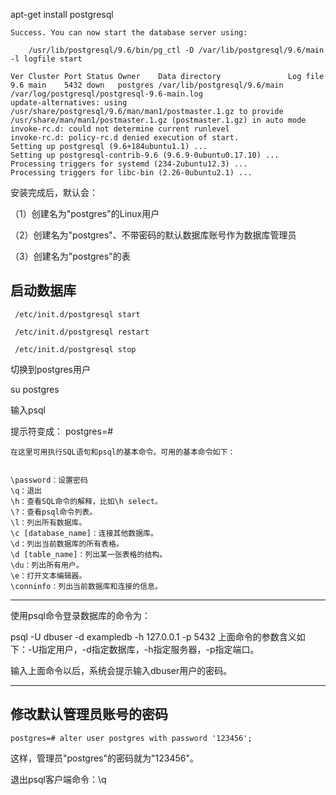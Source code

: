apt-get install postgresql


```
Success. You can now start the database server using:

    /usr/lib/postgresql/9.6/bin/pg_ctl -D /var/lib/postgresql/9.6/main -l logfile start

Ver Cluster Port Status Owner    Data directory               Log file
9.6 main    5432 down   postgres /var/lib/postgresql/9.6/main /var/log/postgresql/postgresql-9.6-main.log
update-alternatives: using /usr/share/postgresql/9.6/man/man1/postmaster.1.gz to provide /usr/share/man/man1/postmaster.1.gz (postmaster.1.gz) in auto mode
invoke-rc.d: could not determine current runlevel
invoke-rc.d: policy-rc.d denied execution of start.
Setting up postgresql (9.6+184ubuntu1.1) ...
Setting up postgresql-contrib-9.6 (9.6.9-0ubuntu0.17.10) ...
Processing triggers for systemd (234-2ubuntu12.3) ...
Processing triggers for libc-bin (2.26-0ubuntu2.1) ...

```


安装完成后，默认会：

（1）创建名为"postgres"的Linux用户

（2）创建名为"postgres"、不带密码的默认数据库账号作为数据库管理员

（3）创建名为"postgres"的表


## 启动数据库

```
 /etc/init.d/postgresql start

 /etc/init.d/postgresql restart

 /etc/init.d/postgresql stop
```


切换到postgres用户

su postgres

输入psql

提示符变成： postgres=# 

```
在这里可用执行SQL语句和psql的基本命令。可用的基本命令如下：


\password：设置密码
\q：退出
\h：查看SQL命令的解释，比如\h select。
\?：查看psql命令列表。
\l：列出所有数据库。
\c [database_name]：连接其他数据库。
\d：列出当前数据库的所有表格。
\d [table_name]：列出某一张表格的结构。
\du：列出所有用户。
\e：打开文本编辑器。
\conninfo：列出当前数据库和连接的信息。
```


---

使用psql命令登录数据库的命令为：

psql -U dbuser -d exampledb -h 127.0.0.1 -p 5432
上面命令的参数含义如下：-U指定用户，-d指定数据库，-h指定服务器，-p指定端口。

输入上面命令以后，系统会提示输入dbuser用户的密码。

---

## 修改默认管理员账号的密码

```
postgres=# alter user postgres with password '123456';
```

这样，管理员"postgres"的密码就为"123456"。

退出psql客户端命令：\q

